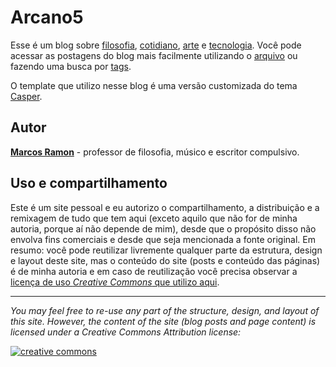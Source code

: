 # Arcano5

Esse é um blog sobre [filosofia](http://www.arcano5.com.br/tag/filosofia/), [cotidiano](http://www.arcano5.com.br/tag/cotidiano/), [arte](http://www.arcano5.com.br/tag/arte/) e [tecnologia](http://www.arcano5.com.br/tag/tecnologia/). Você pode acessar as postagens do blog mais facilmente utilizando o [arquivo](http://www.arcano5.com.br/arquivo) ou fazendo uma busca por [tags](http://www.arcano5.com.br/tags).

O template que utilizo nesse blog é uma versão customizada do tema [Casper](https://github.com/tryghost/casper).

## Autor

[**Marcos Ramon**](https://twitter.com/mrtollens) - professor de filosofia, músico e escritor compulsivo.

## Uso e compartilhamento
          
Este é um site pessoal e eu autorizo o compartilhamento, a distribuição e a remixagem de tudo que tem aqui (exceto aquilo que não for de minha autoria, porque aí não depende de mim), desde que o propósito disso não envolva fins comerciais e desde que seja mencionada a fonte original. Em resumo: você pode reutilizar livremente qualquer parte da estrutura, design e layout deste site, mas o conteúdo do site (posts e conteúdo das páginas) é de minha autoria e em caso de reutilização você precisa observar a [licença de uso *Creative Commons* que utilizo aqui](http://creativecommons.org/licenses/by-nc-sa/4.0/).

***
*You may feel free to re-use any part of the structure, design, and layout of this site. However, the content of the site (blog posts and page content) is licensed under a Creative Commons Attribution license:*
     
[![creative commons](http://i.creativecommons.org/l/by-nc-sa/3.0/br/88x31.png)](http://creativecommons.org/licenses/by-nc-sa/4.0/)
